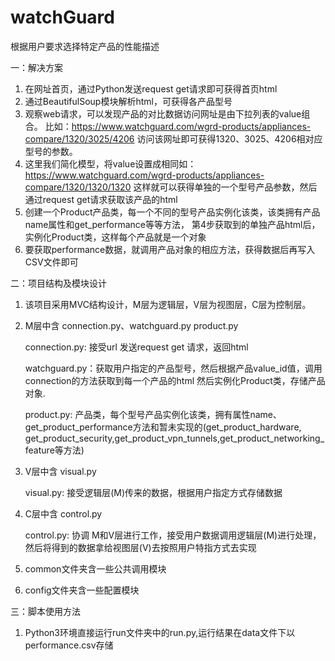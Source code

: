 # watchGuard
根据用户要求选择特定产品的性能描述

一：解决方案
1. 在网址首页，通过Python发送request get请求即可获得首页html
2. 通过BeautifulSoup模块解析html，可获得各产品型号
3. 观察web请求，可以发现产品的对比数据访问网址是由下拉列表的value组合。
   比如：https://www.watchguard.com/wgrd-products/appliances-compare/1320/3025/4206
   访问该网址即可获得1320、3025、4206相对应型号的参数。
4. 这里我们简化模型，将value设置成相同如：https://www.watchguard.com/wgrd-products/appliances-compare/1320/1320/1320
   这样就可以获得单独的一个型号产品参数，然后通过request get请求获取该产品的html
5. 创建一个Product产品类，每一个不同的型号产品实例化该类，该类拥有产品name属性和get_performance等等方法，
   第4步获取到的单独产品html后，实例化Product类，这样每个产品就是一个对象
6. 要获取performance数据，就调用产品对象的相应方法，获得数据后再写入CSV文件即可

二：项目结构及模块设计
1. 该项目采用MVC结构设计，M层为逻辑层，V层为视图层，C层为控制层。

2. M层中含 connection.py、watchguard.py product.py

   connection.py: 接受url 发送request get 请求，返回html
   
   watchguard.py：获取用户指定的产品型号，然后根据产品value_id值，调用connection的方法获取到每一个产品的html
   然后实例化Product类，存储产品对象.
   
   product.py: 产品类，每个型号产品实例化该类，拥有属性name、get_product_performance方法和暂未实现的(get_product_hardware,
   get_product_security,get_product_vpn_tunnels,get_product_networking_feature等方法)
   
3. V层中含 visual.py

   visual.py: 接受逻辑层(M)传来的数据，根据用户指定方式存储数据
   
4. C层中含 control.py

   control.py: 协调 M和V层进行工作，接受用户数据调用逻辑层(M)进行处理，然后将得到的数据拿给视图层(V)去按照用户特指方式去实现
   
5. common文件夹含一些公共调用模块

6. config文件夹含一些配置模块

三：脚本使用方法
1. Python3环境直接运行run文件夹中的run.py,运行结果在data文件下以performance.csv存储
   

